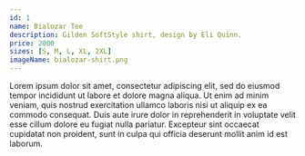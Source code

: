```yaml
---
id: 1
name: Bialozar Tee
description: Gilden SoftStyle shirt, design by Eli Quinn.
price: 2000
sizes: [S, M, L, XL, 2XL]
imageName: bialozar-shirt.png
---
```


Lorem ipsum dolor sit amet, consectetur adipiscing elit, sed do eiusmod tempor incididunt ut labore et dolore magna aliqua. Ut enim ad minim veniam, quis nostrud exercitation ullamco laboris nisi ut aliquip ex ea commodo consequat. Duis aute irure dolor in reprehenderit in voluptate velit esse cillum dolore eu fugiat nulla pariatur. Excepteur sint occaecat cupidatat non proident, sunt in culpa qui officia deserunt mollit anim id est laborum.